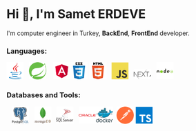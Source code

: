<h1>Hi 👋, I&#39;m Samet ERDEVE</h1>

<p>I&#39;m computer engineer in Turkey, <strong>BackEnd</strong>, <strong>FrontEnd</strong> developer.</p>



<h3>Languages:</h3>

<p><a href="https://www.java.com" target="_blank"><img alt="java" src="https://github.com/erdeve/erdeve/blob/main/languages_icon/java.svg" width="40" /></a>&nbsp;&nbsp;&nbsp;<a href="https://spring.io/" target="_blank"><img alt="spring" src="https://github.com/erdeve/erdeve/blob/main/languages_icon/spring.svg" width="40" /></a>&nbsp;&nbsp;&nbsp;&nbsp;<a href="https://angular.io" target="_blank"><img alt="angular" src="https://github.com/erdeve/erdeve/blob/main/languages_icon/angular.svg" width="40" /></a><a href="https://www.w3schools.com/css/" target="_blank"><img alt="css3" src="https://github.com/erdeve/erdeve/blob/main/languages_icon/css3.svg" width="40" /></a>&nbsp;<a href="https://www.w3.org/html/" target="_blank"><img alt="html5" src="https://github.com/erdeve/erdeve/blob/main/languages_icon/html5.svg" width="40" /></a>&nbsp;&nbsp;&nbsp;<a href="https://developer.mozilla.org/en-US/docs/Web/JavaScript" target="_blank"><img alt="javascript" src="https://github.com/erdeve/erdeve/blob/main/languages_icon/javascript.svg" width="40" /></a>&nbsp;&nbsp;&nbsp;<a href="https://nextjs.org/" target="_blank"><img alt="nextjs" src="https://github.com/erdeve/erdeve/blob/main/languages_icon/nextjs.svg" width="40" /></a>&nbsp;&nbsp;&nbsp;<a href="https://nodejs.org" target="_blank"><img alt="nodejs" src="https://github.com/erdeve/erdeve/blob/main/languages_icon/nodejs.svg" width="40" /></a>&nbsp;</p>

<h3>Databases and Tools:</h3>

<p>&nbsp;&nbsp;&nbsp;<a href="https://www.postgresql.org" target="_blank"><img alt="postgresql" src="https://github.com/erdeve/erdeve/blob/main/databases_and_tools/postgresql.svg" width="40" /></a>&nbsp; &nbsp;<a href="https://www.mongodb.com/" target="_blank"><img alt="mongodb" src="https://github.com/erdeve/erdeve/blob/main/databases_and_tools/mongodb.svg" width="40" /></a>&nbsp;&nbsp;&nbsp;<a href="https://www.microsoft.com/en-us/sql-server" target="_blank"><img alt="mssql" src="https://github.com/erdeve/erdeve/blob/main/databases_and_tools/sqlserver.svg" width="40" /></a>&nbsp;&nbsp;&nbsp;<a href="https://www.oracle.com/" target="_blank"><img alt="oracle" src="https://github.com/erdeve/erdeve/blob/main/databases_and_tools/oracle.svg" width="40" /></a><a href="https://www.docker.com/" target="_blank"><img alt="docker" src="https://github.com/erdeve/erdeve/blob/main/databases_and_tools/docker.svg" width="40" /></a>&nbsp;&nbsp;<a href="https://postman.com" target="_blank"><img alt="postman" src="https://github.com/erdeve/erdeve/blob/main/databases_and_tools/postman.svg" width="40" /></a>&nbsp<a href="https://www.typescriptlang.org/" target="_blank"><img alt="typescript" src="https://github.com/erdeve/erdeve/blob/main/databases_and_tools/typescript.svg" width="40" /></a></p>

<p>&nbsp;</p>
